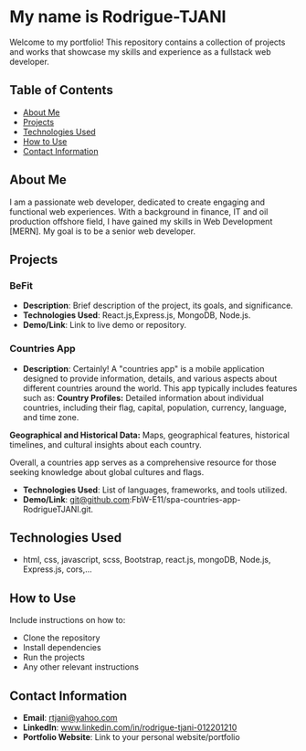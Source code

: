# My name is Rodrigue-TJANI


Welcome to my portfolio! This repository contains a collection of projects and works that showcase my skills and experience as a fullstack web developer.

## Table of Contents

- [About Me](#about-me)
- [Projects](#projects)
- [Technologies Used](#technologies-used)
- [How to Use](#how-to-use)
- [Contact Information](#contact-information)

## About Me

I am a passionate web developer, dedicated to create engaging and functional web experiences. With a background in finance, IT and oil production offshore field, I have gained my skills in Web Development [MERN]. My goal is to be a senior web developer.

## Projects

### BeFit

- **Description**: Brief description of the project, its goals, and significance.
- **Technologies Used**: React.js,Express.js, MongoDB, Node.js.
- **Demo/Link**: Link to live demo or repository.

### Countries App

- **Description**: Certainly! A "countries app" is a mobile application designed to provide information, details, and various aspects about different countries around the world. This app typically includes features such as:
**Country Profiles:** Detailed information about individual countries, including their flag, capital, population, currency, language, and time zone.

**Geographical and Historical Data:** Maps, geographical features, historical timelines, and cultural insights about each country.


Overall, a countries app serves as a comprehensive resource for those seeking knowledge about global cultures and flags.
- **Technologies Used**: List of languages, frameworks, and tools utilized.
- **Demo/Link**: git@github.com:FbW-E11/spa-countries-app-RodrigueTJANI.git.



## Technologies Used

- html, css, javascript, scss, Bootstrap, react.js, mongoDB, Node.js, Express.js, cors,...

## How to Use

Include instructions on how to:
- Clone the repository
- Install dependencies
- Run the projects
- Any other relevant instructions

## Contact Information

- **Email**: rtjani@yahoo.com
- **LinkedIn**: www.linkedin.com/in/rodrigue-tjani-012201210
- **Portfolio Website**: Link to your personal website/portfolio


